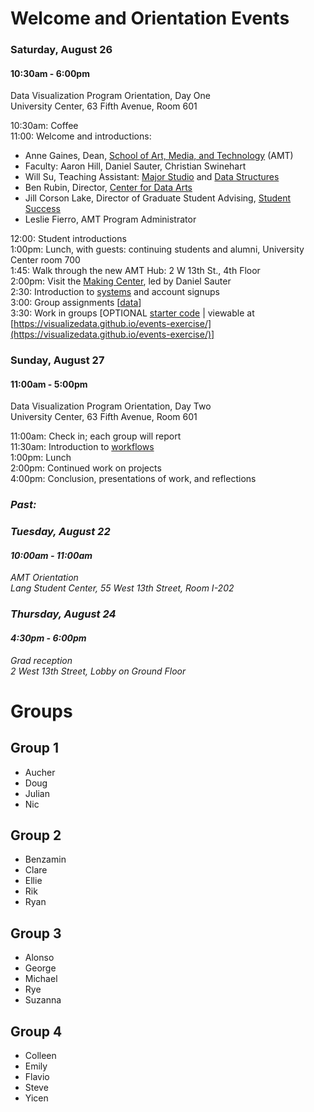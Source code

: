 # Welcome and Orientation Events

### Saturday, August 26

#### 10:30am - 6:00pm
Data Visualization Program Orientation, Day One  
University Center, 63 Fifth Avenue, Room 601

10:30am: Coffee  
11:00: Welcome and introductions:  
- Anne Gaines, Dean, [School of Art, Media, and Technology](http://amt.parsons.edu/) (AMT)  
- Faculty: Aaron Hill, Daniel Sauter, Christian Swinehart  
- Will Su, Teaching Assistant: [Major Studio](https://courses.newschool.edu/courses/PGDV5200) and [Data Structures](https://courses.newschool.edu/courses/PGDV5110)  
- Ben Rubin, Director, [Center for Data Arts](http://www.data-arts.nyc/)  
- Jill Corson Lake, Director of Graduate Student Advising, [Student Success](https://www.newschool.edu/student-success/)  
- Leslie Fierro, AMT Program Administrator  

12:00: Student introductions  
1:00pm: Lunch, with guests: continuing students and alumni, University Center room 700  
1:45: Walk through the new AMT Hub: 2 W 13th St., 4th Floor  
2:00pm: Visit the [Making Center](http://resources.parsons.edu/), led by Daniel Sauter  
2:30: Introduction to [systems](https://github.com/visualizedata/infrastructure) and account signups  
3:00: Group assignments [[data](https://github.com/visualizedata/orientation/blob/master/events.json)]    
3:30: Work in groups [OPTIONAL [starter code](https://github.com/visualizedata/events-exercise/tree/gh-pages) | viewable at [https://visualizedata.github.io/events-exercise/](https://visualizedata.github.io/events-exercise/)]

### Sunday, August 27

#### 11:00am - 5:00pm

Data Visualization Program Orientation, Day Two  
University Center, 63 Fifth Avenue, Room 601

11:00am: Check in; each group will report  
11:30am: Introduction to [workflows](https://github.com/visualizedata/github-workflow)  
1:00pm: Lunch  
2:00pm: Continued work on projects  
4:00pm: Conclusion, presentations of work, and reflections  

### *Past:*

### *Tuesday, August 22*
#### *10:00am - 11:00am*

*AMT Orientation*  
*Lang Student Center, 55 West 13th Street, Room I-202*

### *Thursday, August 24*
#### *4:30pm - 6:00pm*
*Grad reception*  
*2 West 13th Street, Lobby on Ground Floor*

# Groups

## Group 1
- Aucher  
- Doug  
- Julian  
- Nic  

## Group 2
- Benzamin  
- Clare  
- Ellie  
- Rik  
- Ryan  

## Group 3
- Alonso  
- George  
- Michael  
- Rye  
- Suzanna  

## Group 4
- Colleen 
- Emily   
- Flavio  
- Steve  
- Yicen  
